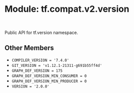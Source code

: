 <div itemscope itemtype="http://developers.google.com/ReferenceObject">
<meta itemprop="name" content="tf.compat.v2.version" />
<meta itemprop="path" content="Stable" />
<meta itemprop="property" content="COMPILER_VERSION"/>
<meta itemprop="property" content="GIT_VERSION"/>
<meta itemprop="property" content="GRAPH_DEF_VERSION"/>
<meta itemprop="property" content="GRAPH_DEF_VERSION_MIN_CONSUMER"/>
<meta itemprop="property" content="GRAPH_DEF_VERSION_MIN_PRODUCER"/>
<meta itemprop="property" content="VERSION"/>
</div>

# Module: tf.compat.v2.version


<table class="tfo-notebook-buttons tfo-api" align="left">
</table>



Public API for tf.version namespace.



## Other Members

* `COMPILER_VERSION = '7.4.0'` <a id="COMPILER_VERSION"></a>
* `GIT_VERSION = 'v1.12.1-21311-g691b55ff4d'` <a id="GIT_VERSION"></a>
* `GRAPH_DEF_VERSION = 175` <a id="GRAPH_DEF_VERSION"></a>
* `GRAPH_DEF_VERSION_MIN_CONSUMER = 0` <a id="GRAPH_DEF_VERSION_MIN_CONSUMER"></a>
* `GRAPH_DEF_VERSION_MIN_PRODUCER = 0` <a id="GRAPH_DEF_VERSION_MIN_PRODUCER"></a>
* `VERSION = '2.0.0'` <a id="VERSION"></a>


